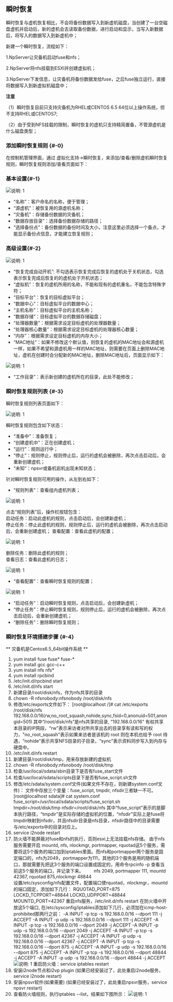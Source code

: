 ## 瞬时恢复

瞬时恢复与虚机恢复相比，不会将备份数据写入到新虚机磁盘，当创建了一台空磁盘虚机并启动后，新的虚机会去读取备份数据，进行启动和显示，当写入新数据后，将写入的数据写入到新虚机中；

新建一个瞬时恢复，流程如下：

1.NpServer让灾备机启动fuse和nfs；

2.NpServer将nfs挂载到ESXI并创建虚拟机；

3.NpServer下发信息，让灾备机将备份数据发给fuse，之后fuse独立运行，直接将数据写入到新虚拟机磁盘中；


**注意**

（1）瞬时恢复目前只支持灾备机为RHEL或CENTOS 6.5 64位以上操作系统，但不支持RHEL或CENTOS7;

（2）由于受到NFS挂载的限制，瞬时恢复的虚机只支持精简置备，不管源虚机是什么磁盘类型；

### 添加瞬时恢复规则 {#-0}

在控制机管理界面，通过 虚拟化支持-&gt;瞬时恢复，来添加/查看/删除虚机瞬时恢复规则，瞬时恢复规则添加/查看页面如下：

### 基本设置{#-1}

![说明: 1](/assets/V6.11811081349.png)

* “名称”：客户命名的名称，便于管理；
* “源虚机”：被恢复用的源虚机名称；
* “灾备机”：存储备份数据的灾备机；
* “数据存放目录”：选择备份数据存储的路径；
* “选择备份点”：备份数据的备份时间及大小，注意这里必须选择一个备点，才能显示备份点信息，才能建立恢复规则；

### 高级设置{#-2}

![说明: 1](/assets/V6.11811081350.png)

* “恢复完成自动开机”: 不勾选表示恢复完成后恢复的虚机处于关机状态，勾选表示恢复完成后恢复的的虚机处于开机状态；
* “虚拟机”：恢复的虚机所用的名称，不能和现有的虚机重名，不能包含特殊字符；
* “目标平台”：恢复的目标虚拟平台；
* “数据中心”：目标虚拟平台的数据中心；
* “主机名称”：目标虚拟平台的主机名称；
* “数据存储”：目标虚拟平台的数据存储磁盘；
* “处理器数量”：根据需求设定目标虚机的处理器数量；
* “处理器核心数量”：根据需求设定目标虚机的处理器核心数量；
* “内存”：根据需求设定目标虚机的内存大小；
* “MAC地址”：如果不修改这个默认值，则恢复的虚机的MAC地址会和源虚机一样，如果不希望和源虚机用一样的MAC地址，则需要在页面上删除MAC地址，虚机在创建时会分配新的MAC地址，删除MAC地址后，页面显示如下：

![说明: 1](/assets/V6.11811081039.png)
* “工作目录”：表示新创建的虚机所在的目录，此处不能修改；

### 瞬时恢复规则列表 {#-3}

瞬时恢复规则列表页面如下：

![说明: 1](/assets/V6.11811081404.png)

瞬时恢复规则包含如下状态：

* “准备中”：准备恢复；
* “创建虚机中”：正在创建虚机；
* “运行”：规则运行中；
* “停止”：规则停止，规则停止后，运行的虚机会被删除，再次点击启动后，会重新创建虚机；
* “未知”：npsvr或备机宕机出现未知状态；

针对瞬时恢复规则可用的操作，从左到右如下：

* “规则列表”：查看组内虚机列表；

![说明: 1](/assets/V6.11811081409.png)

点击“规则列表”后，操作栏按钮包含：  
启动任务：启动此虚机的规则，点击启动后，会创建新虚机；  
停止任务：停止此虚机的规则，规则停止后，运行的虚机会被删除，再次点击启动后，会重新创建虚机；
查看配置：查看此虚机的配置；

![说明: 1](/assets/V6.11811081411.png)

删除任务：删除此虚机的规则；  
查看日志：查看此虚机的日志；

![说明: 1](/assets/V6.11811081412.png)

* “查看配置”：查看瞬时恢复规则的配置；

![说明: 1](/assets/V6.11811081411.png)

* “启动任务”：启动瞬时恢复规则，点击启动后，会创建新虚机；
* “停止任务”：停止瞬时恢复规则，规则停止后，运行的虚机会被删除，再次点击启动后，会重新创建虚机；
* “删除任务”：删除瞬时恢复规则；

### 瞬时恢复环境搭建步骤 {#-4}

** 灾备机是Centos6.5_64bit操作系统 **
1. yum install fuse fuse* fuse-*
2. yum install gcc gcc-c++
3. yum install nfs nfs*
4. yum install rpcbind
5. /etc/init.d/rpcbind start
6. /etc/init.d/nfs start
7. 新建目录/root/disk/nfs，作为nfs共享的目录
8. chown -R nfsnobody:nfsnobody /root/disk/nfs
9. 修改/etc/exports文件如下：
[root@localhost /]# cat /etc/exports
/root/disk/nfs 192.168.0.0/16(rw,no_root_squash,nohide,sync,fsid=0,anonuid=501,anongid=501)
其中“/root/disk/nfs”是nfs共享的目录, “192.168.0.0/16” 有权共享本目录的IP网段，“rw”表示来访者对所共享出去的目录享有读和写的权力，"no_root_squash"表示如果来访者是该机的 root 则在本机也给予 root 待遇，“nohide”表示共享NFS目录的子目录，“sync”表示资料同步写入到内存与硬盘中。
10. /etc/init.d/nfs restart
11. 新建目录/root/disk/tmp，用来存放新建的虚拟机
12. chown -R nfsnobody:nfsnobody /root/disk/tmp
13. 检查/usr/local/sdata/sbin目录下是否有fuse_start文件
14. 检查/usr/local/sdata/scripts目录下是否有fuse_script.sh文件
15. 修改/etc/sdata/system.conf文件(如果文件不存在，则新建system.conf文件)：
文件中存放三个变量：fuse_script, tmpdir, nfsdir三者缺一不可。
[root@localhost sdata]# cat system.conf 
fuse_script=/usr/local/sdata/scripts/fuse_script.sh
tmpdir=/root/disk/tmp
nfsdir=/root/disk/nfs
其中“fuse_script”表示的是脚本执行路径，“tmpdir”是实际存储的虚拟机的位置，“nfsdir”实际上是fuse将tmpdir映射到nfsdir，并且nfsdir目录是nfs目录，nfsdir路径中的目录需要与/etc/exports中的目录对应上。
16. service i2node restart
17. 防火墙不能屏蔽对fuse和nfs的执行，否则esxi上无法挂载nfs存储。
由于nfs服务需要开启 mountd, nfs, nlockmgr, portmapper, rquotad这5个服务，需要将这5个服务的端口加到iptables里面。而nfs和portmapper两个服务是固定端口的，nfs为2049，portmapper为111，其他的3个服务是用的随机端口，那就需要先把这3个服务的端口设置成固定的，用命令rpcinfo -p 查看当前这5个服务的端口，并记录下来。
　　nfs 2049, portmapper 111, mountd 42367, rquotad 875,nlockmgr 48844    
设置/etc/sysconfig/nfs配置文件，配置端口使rquotad，nlockmgr，mountd的端口固定，添加如下几行：
RQUOTAD_PORT=875
LOCKD_TCPPORT=48844
LOCKD_UDPPORT=48844
MOUNTD_PORT=42367
重启nfs服务，/etc/init.d/nfs restart
在防火墙中开放这5个端口, 在/etc/sysconfig/iptables添加如下几行，必须加在icmp-host-prohibited那两行之前：
-A INPUT -p tcp -s 192.168.0.0/16 --dport 111 -j ACCEPT
-A INPUT -p udp -s 192.168.0.0/16 --dport 111 -j ACCEPT
-A INPUT -p tcp -s 192.168.0.0/16 --dport 2049 -j ACCEPT
-A INPUT -p udp -s 192.168.0.0/16 --dport 2049 -j ACCEPT
-A INPUT -p tcp -s 192.168.0.0/16 --dport 42367 -j ACCEPT
-A INPUT -p udp -s 192.168.0.0/16 --dport 42367 -j ACCEPT
-A INPUT -p tcp -s 192.168.0.0/16 --dport 875 -j ACCEPT
-A INPUT -p udp -s 192.168.0.0/16 --dport 875 -j ACCEPT
-A INPUT -p tcp -s 192.168.0.0/16 --dport 48844 -j ACCEPT
-A INPUT -p udp -s 192.168.0.0/16 --dport 48844 -j ACCEPT
![说明: 1](/assets/20190404125335.png)
重启防火墙：service iptables restart
18. 安装i2node节点和i2vp plugin
(如果已经安装过了，此处重启i2node服务，service i2node restart)
19. 安装npsvr软件(如果需要)
(如果已经安装过了，此处重启npsvr服务，service npsvr restart)
20. 查看防火墙规则，执行iptables --list，结果如下图所示：
![说明: 1](/assets/20190404125356.png)

